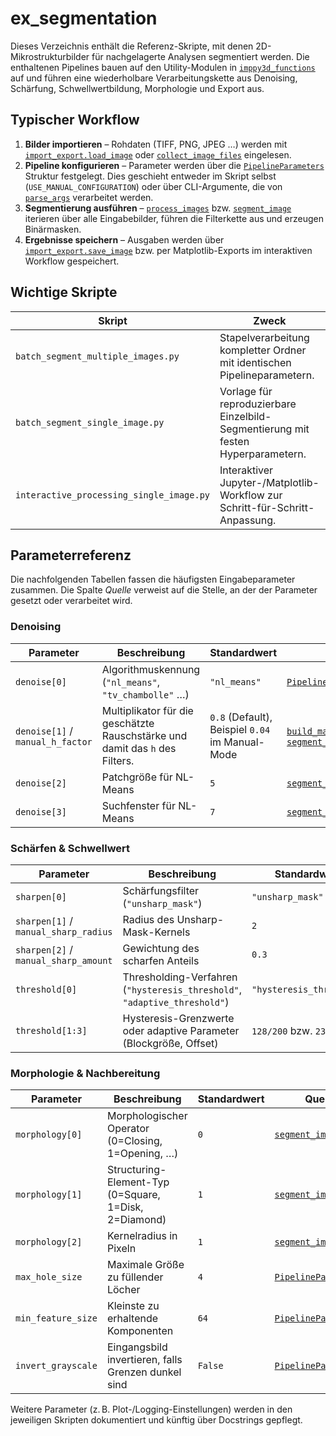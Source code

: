 # ex_segmentation

Dieses Verzeichnis enthält die Referenz-Skripte, mit denen 2D-Mikrostrukturbilder
für nachgelagerte Analysen segmentiert werden. Die enthaltenen Pipelines bauen
auf den Utility-Modulen in [`imppy3d_functions`](../imppy3d_functions) auf und
führen eine wiederholbare Verarbeitungskette aus Denoising, Schärfung,
Schwellwertbildung, Morphologie und Export aus.

## Typischer Workflow

1. **Bilder importieren** – Rohdaten (TIFF, PNG, JPEG …) werden mit
   [`import_export.load_image`](../imppy3d_functions/import_export.py#L6)
   oder [`collect_image_files`](./batch_segment_multiple_images.py#L277)
   eingelesen.
2. **Pipeline konfigurieren** – Parameter werden über die
   [`PipelineParameters`](./batch_segment_multiple_images.py#L52)
   Struktur festgelegt. Dies geschieht entweder im Skript selbst (`USE_MANUAL_CONFIGURATION`)
   oder über CLI-Argumente, die von
   [`parse_args`](./batch_segment_multiple_images.py#L228) verarbeitet werden.
3. **Segmentierung ausführen** –
   [`process_images`](./batch_segment_multiple_images.py#L367) bzw.
   [`segment_image`](./batch_segment_multiple_images.py#L302)
   iterieren über alle Eingabebilder, führen die Filterkette aus und erzeugen
   Binärmasken.
4. **Ergebnisse speichern** – Ausgaben werden über
   [`import_export.save_image`](../imppy3d_functions/import_export.py#L868)
   bzw. per Matplotlib-Exports im interaktiven Workflow gespeichert.

## Wichtige Skripte

| Skript | Zweck | Wichtige Funktionen |
| --- | --- | --- |
| `batch_segment_multiple_images.py` | Stapelverarbeitung kompletter Ordner mit identischen Pipelineparametern. | [`PipelineParameters`](./batch_segment_multiple_images.py#L52), [`build_pipeline`](./batch_segment_multiple_images.py#L285), [`process_images`](./batch_segment_multiple_images.py#L367) |
| `batch_segment_single_image.py` | Vorlage für reproduzierbare Einzelbild-Segmentierung mit festen Hyperparametern. | [`sdrv.apply_driver_denoise`](../imppy3d_functions/ski_driver_functions.py#L389), [`sdrv.apply_driver_thresholding`](../imppy3d_functions/ski_driver_functions.py#L87), [`sdrv.apply_driver_morph`](../imppy3d_functions/ski_driver_functions.py#L720) |
| `interactive_processing_single_image.py` | Interaktiver Jupyter-/Matplotlib-Workflow zur Schritt-für-Schritt-Anpassung. | [`interact_adaptive_thresholding`](./interactive_processing_single_image.py#L187), [`interact_del_features`](./interactive_processing_single_image.py#L275), [`interact_skeletonize`](./interactive_processing_single_image.py#L353) |

## Parameterreferenz

Die nachfolgenden Tabellen fassen die häufigsten Eingabeparameter zusammen. Die
Spalte *Quelle* verweist auf die Stelle, an der der Parameter gesetzt oder
verarbeitet wird.

### Denoising

| Parameter | Beschreibung | Standardwert | Quelle |
| --- | --- | --- | --- |
| `denoise[0]` | Algorithmuskennung (`"nl_means"`, `"tv_chambolle"` …) | `"nl_means"` | [`PipelineParameters`](./batch_segment_multiple_images.py#L52) |
| `denoise[1]` / `manual_h_factor` | Multiplikator für die geschätzte Rauschstärke und damit das `h` des Filters. | `0.8` (Default), Beispiel `0.04` im Manual-Mode | [`build_manual_configuration`](./batch_segment_multiple_images.py#L158), [`segment_image`](./batch_segment_multiple_images.py#L302) |
| `denoise[2]` | Patchgröße für NL-Means | `5` | [`segment_image`](./batch_segment_multiple_images.py#L302) |
| `denoise[3]` | Suchfenster für NL-Means | `7` | [`segment_image`](./batch_segment_multiple_images.py#L302) |

### Schärfen & Schwellwert

| Parameter | Beschreibung | Standardwert | Quelle |
| --- | --- | --- | --- |
| `sharpen[0]` | Schärfungsfilter (`"unsharp_mask"`) | `"unsharp_mask"` | [`PipelineParameters`](./batch_segment_multiple_images.py#L52) |
| `sharpen[1]` / `manual_sharp_radius` | Radius des Unsharp-Mask-Kernels | `2` | [`build_pipeline`](./batch_segment_multiple_images.py#L285) |
| `sharpen[2]` / `manual_sharp_amount` | Gewichtung des scharfen Anteils | `0.3` | [`build_pipeline`](./batch_segment_multiple_images.py#L285) |
| `threshold[0]` | Thresholding-Verfahren (`"hysteresis_threshold"`, `"adaptive_threshold"`) | `"hysteresis_threshold"` | [`build_pipeline`](./batch_segment_multiple_images.py#L285) |
| `threshold[1:3]` | Hysteresis-Grenzwerte oder adaptive Parameter (Blockgröße, Offset) | `128/200` bzw. `23/-5` | [`segment_image`](./batch_segment_multiple_images.py#L302) |

### Morphologie & Nachbereitung

| Parameter | Beschreibung | Standardwert | Quelle |
| --- | --- | --- | --- |
| `morphology[0]` | Morphologischer Operator (0=Closing, 1=Opening, …) | `0` | [`segment_image`](./batch_segment_multiple_images.py#L302) |
| `morphology[1]` | Structuring-Element-Typ (0=Square, 1=Disk, 2=Diamond) | `1` | [`segment_image`](./batch_segment_multiple_images.py#L302) |
| `morphology[2]` | Kernelradius in Pixeln | `1` | [`segment_image`](./batch_segment_multiple_images.py#L302) |
| `max_hole_size` | Maximale Größe zu füllender Löcher | `4` | [`PipelineParameters`](./batch_segment_multiple_images.py#L52) |
| `min_feature_size` | Kleinste zu erhaltende Komponenten | `64` | [`PipelineParameters`](./batch_segment_multiple_images.py#L52) |
| `invert_grayscale` | Eingangsbild invertieren, falls Grenzen dunkel sind | `False` | [`PipelineParameters`](./batch_segment_multiple_images.py#L52) |

Weitere Parameter (z. B. Plot-/Logging-Einstellungen) werden in den jeweiligen
Skripten dokumentiert und künftig über Docstrings gepflegt.
